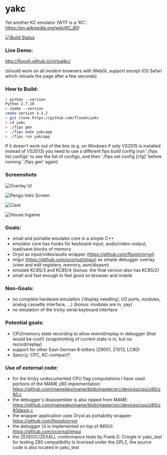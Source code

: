 # yakc
Yet another KC emulator (WTF is a 'KC': https://en.wikipedia.org/wiki/KC_85)

[![Build Status](https://travis-ci.org/floooh/yakc.svg)](https://travis-ci.org/floooh/yakc)

### Live Demo:

http://floooh.github.io/virtualkc/

(should work on all modern browsers with WebGL support except iOS Safari which reloads the page after a few seconds)

### How to Build:

```bash
> python --version
Python 2.7.10
> cmake --version
cmake version 3.3.2
> git clone https://github.com/floooh/yakc
> cd yakc
> ./fips gen
> ./fips make yakcapp
> ./fips run yakcapp
```

If it doesn't work out of the box (e.g. on Windows if only VS2015 is installed instead of VS2013) you need to use a different fips build config (run './fips list configs' to see the list of configs, and then './fips set config [cfg]' before running './fips gen' again)

### Screenshots

![Overlay UI](misc/debug_ui.png)

![Pengo Intro Screen](misc/pengo_menu.png)

![Cave](misc/cave.png)

![House Ingame](misc/house_ingame.png)

### Goals:
- small and portable emulator core in a simple C++
- emulator core has hooks for keyboard-input, audio/video-output, load/save blocks of memory
- Oryol as input/video/audio wrapper (https://github.com/floooh/oryol)
- imgui (https://github.com/ocornut/imgui) as simple debugger overlay (view and edit registers, memory, asm/disasm)
- emulate KC85/3 and KC85/4 (bonus: the final version also has KC85/2)
- small and fast enough to feel good on browser and mobile 

### Non-Goals:
- no complete hardware emulation ('display needling', I/O ports, modules, analog cassette interface, ...) (bonus: modules are in, yay(
- no emulation of the tricky serial keyboard interface

### Potential goals:
- CPU/memory state recording to allow rewind/replay in debugger (that would be cool!) (snapshotting of current state is in, but no record/replay)
- support for other East-German 8-bitters (Z9001, Z1013, LC80)
- Speccy, CPC, KC-compact?

### Use of external code:

- for the tricky undocumented CPU flag computations I have used portions of the
MAME z80 implementation: https://github.com/mamedev/mame/blob/master/src/devices/cpu/z80/z80.c
- the debugger's disassembler is also ripped from MAME: 
https://github.com/mamedev/mame/blob/master/src/devices/cpu/z80/z80dasm.c
- the wrapper application uses Oryol as portability wrapper:
https://github.com/floooh/oryol
- the debugger UI is implemented on top of IMGUI:
https://github.com/ocornut/imgui
- the ZEXDOC/ZEXALL conformance tests by Frank D. Cringle in yakc_test 
for testing Z80 compatibility is licensed under the GPL2, the source code 
is also located in yakc_test

